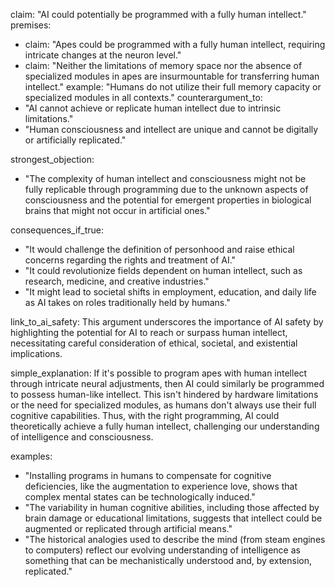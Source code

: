claim: "AI could potentially be programmed with a fully human intellect."
premises:
  - claim: "Apes could be programmed with a fully human intellect, requiring intricate changes at the neuron level."
  - claim: "Neither the limitations of memory space nor the absence of specialized modules in apes are insurmountable for transferring human intellect."
    example: "Humans do not utilize their full memory capacity or specialized modules in all contexts."
counterargument_to:
  - "AI cannot achieve or replicate human intellect due to intrinsic limitations."
  - "Human consciousness and intellect are unique and cannot be digitally or artificially replicated."

strongest_objection:
  - "The complexity of human intellect and consciousness might not be fully replicable through programming due to the unknown aspects of consciousness and the potential for emergent properties in biological brains that might not occur in artificial ones."

consequences_if_true:
  - "It would challenge the definition of personhood and raise ethical concerns regarding the rights and treatment of AI."
  - "It could revolutionize fields dependent on human intellect, such as research, medicine, and creative industries."
  - "It might lead to societal shifts in employment, education, and daily life as AI takes on roles traditionally held by humans."

link_to_ai_safety: This argument underscores the importance of AI safety by highlighting the potential for AI to reach or surpass human intellect, necessitating careful consideration of ethical, societal, and existential implications.

simple_explanation: If it's possible to program apes with human intellect through intricate neural adjustments, then AI could similarly be programmed to possess human-like intellect. This isn't hindered by hardware limitations or the need for specialized modules, as humans don't always use their full cognitive capabilities. Thus, with the right programming, AI could theoretically achieve a fully human intellect, challenging our understanding of intelligence and consciousness.

examples:
  - "Installing programs in humans to compensate for cognitive deficiencies, like the augmentation to experience love, shows that complex mental states can be technologically induced."
  - "The variability in human cognitive abilities, including those affected by brain damage or educational limitations, suggests that intellect could be augmented or replicated through artificial means."
  - "The historical analogies used to describe the mind (from steam engines to computers) reflect our evolving understanding of intelligence as something that can be mechanistically understood and, by extension, replicated."
